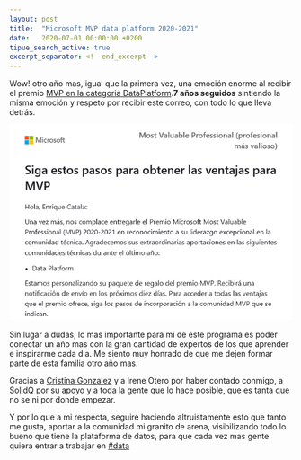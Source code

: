 ```yaml
---
layout: post
title:  "Microsoft MVP data platform 2020-2021"
date:   2020-07-01 00:00:00 +0200
tipue_search_active: true
excerpt_separator: <!--end_excerpt-->
---
```


Wow! otro año mas, igual que la primera vez, una emoción enorme al recibir el premio [MVP en la categoria DataPlatform](https://mvp.microsoft.com/es-es/PublicProfile/5000312?fullName=Enrique%20Catala).**7 años seguidos** sintiendo la misma emoción y respeto por recibir este correo, con todo lo que lleva detrás.

![DataPlatform MVP](/img/posts/mvp2020/mvp-dataplatform.png)

<!--end_excerpt-->

Sin lugar a dudas, lo mas importante para mi de este programa es poder conectar un año mas con la gran cantidad de expertos de los que aprender e inspirarme cada dia. Me siento muy honrado de que me dejen formar parte de esta familia otro año mas.

Gracias a [Cristina Gonzalez](https://twitter.com/crisgherrero?s=20) y a Irene Otero por haber contado conmigo, a [SolidQ](https://www.solidq.com/) por su apoyo y a toda la gente que lo hace posible, que es tanta que no se ni por donde empezar. 

Y por lo que a mi respecta, seguiré haciendo altruistamente esto que tanto me gusta, aportar a la comunidad mi granito de arena, visibilizando todo lo bueno que tiene la plataforma de datos, para que cada vez mas gente quiera entrar a trabajar en [#data](https://es.wikipedia.org/wiki/Dato)